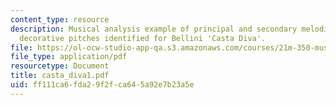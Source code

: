 ```yaml
---
content_type: resource
description: Musical analysis example of principal and secondary melodic tones, with
  decorative pitches identified for Bellini 'Casta Diva'.
file: https://ol-ocw-studio-app-qa.s3.amazonaws.com/courses/21m-350-musical-analysis-spring-2008/ff111ca6fda29f2fca645a92e7b23a5e_casta_diva1.pdf
file_type: application/pdf
resourcetype: Document
title: casta_diva1.pdf
uid: ff111ca6-fda2-9f2f-ca64-5a92e7b23a5e
---
```

